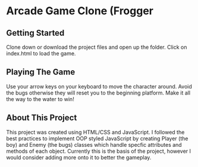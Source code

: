 # Arcade Game Clone (Frogger #
## Getting Started ##
Clone down or download the project files and open up the folder.
Click on index.html to load the game.

## Playing The Game ##
Use your arrow keys on your keyboard to move the character around.
Avoid the bugs otherwise they will reset you to the beginning platform.
Make it all the way to the water to win!

## About This Project ##
This project was created using HTML/CSS and JavaScript.
I followed the best practices to implement OOP styled JavaScript by creating
Player (the boy) and Enemy (the bugs) classes which handle specfic attributes
and methods of each object. Currently this is the basis of the project, however
I would consider adding more onto it to better the gameplay. 
